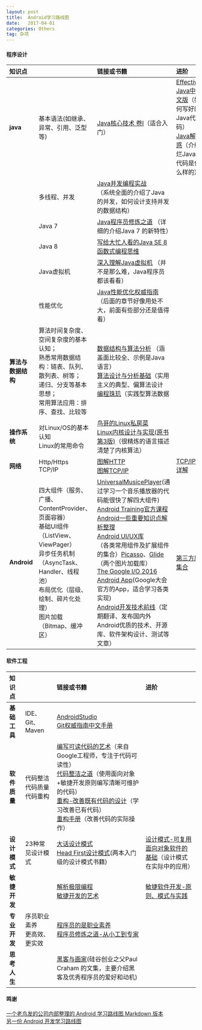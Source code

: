 ```yaml
---
layout: post
title:  Android学习路线图
date:   2017-04-01
categories: Others
tag: 杂项
---
```

 
 

#### 程序设计 ####
 

|  知识点  ||链接或书籍|进阶| 
| :------ | :------ | :------ | :------ |
|__java__|基本语法(如继承、异常、引用、泛型等)|[Java核心技术 卷I](https://book.douban.com/subject/25762168/)（适合入门）|[Effective Java中文版](https://book.douban.com/subject/3360807/)（如何写好的Java代码）<br>[Java解惑](https://book.douban.com/subject/5362860/)（介绍烂Java代码是什么样的）
|  | 多线程、并发 |[Java并发编程实战](https://book.douban.com/subject/10484692/)<br>（系统全面的介绍了Java的并发，如何设计支持并发的数据结构）|  |
||Java 7|[Java程序员修炼之道](https://book.douban.com/subject/24841235/) （详细的介绍Java 7 的新特性）||
||Java 8|[写给大忙人看的Java SE 8](https://book.douban.com/subject/26274206/)<br>[函数式编程思维](https://book.douban.com/subject/26587213/)||
||Java虚拟机|[深入理解Java虚拟机](https://book.douban.com/subject/24722612/) （并不是那么难，Java程序员都该看看）||
||性能优化|[Java性能优化权威指南](https://book.douban.com/subject/25828043/) （后面的章节好像用处不大，前面有些部分还是值得看）||
|__算法与数据结构__|算法时间复杂度、空间复杂度的基本认知；<br> 熟悉常用数据结构：链表、队列、散列表、树等；<br>递归、分支等基本思想；<br>常用算法应用：排序、查找、比较等<br>|[数据结构与算法分析](https://book.douban.com/subject/1139426/) （涵盖面比较全、示例是Java语言）<br>[算法设计与分析基础](https://book.douban.com/subject/26337727/)（实用主义的典型、偏算法设计<br>[编程珠玑](https://book.douban.com/subject/3227098/)（实践型算法数据||
|__操作系统__|对Linux/OS的基本认知<br>Linux的常用命令|[鸟哥的Linux私房菜](https://book.douban.com/subject/4889838/)<br>[Linux内核设计与实现(原书第3版)](https://book.douban.com/subject/6097773/)（很精炼的语言描述清楚了内核算法）||
|__网络__|Http/Https<br>TCP/IP|[图解HTTP](https://book.douban.com/subject/25863515/)<br>[图解TCP/IP](https://book.douban.com/subject/24737674/)|[TCP/IP详解](https://book.douban.com/subject/1088054/)|
|__Android__|四大组件（服务、广播、ContentProvider、页面容器）<br>基础UI组件（ListView、ViewPager）<br>异步任务机制（AsyncTask、Handler、线程池）<br>布局优化（层级、绘制、碎片化处理）<br>图片加载（Bitmap、缓冲区）|[UniversalMusicePlayer](https://github.com/googlesamples/android-UniversalMusicPlayer)(通过学习一个音乐播放器的代码能很快了解四大组件)<br>[Android Training官方课程](http://hukai.me/android-training-course-in-chinese/index.html)<br>[Android一些重要知识点解析整理](https://github.com/FX-Max/Point-of-Android)<br>[Android UI/UX库](https://github.com/wasabeef/awesome-android-ui)<br>（各类常用组件及扩展组件的集合）[Picasso](http://square.github.io/picasso/)、[Glide](https://github.com/bumptech/glide)（两个图片加载库）<br>[The Google I/O 2016 Android App](https://github.com/google/iosched)(Google大会官方的App，适合学习各类实现)<br>[Android开发技术前线](http://www.devtf.cn/)（定期翻译、发布国内外Android优质的技术、开源库、软件架构设计、测试等文章）|[第三方库集合](https://github.com/wasabeef/awesome-android-libraries)|
 
#### 软件工程 ####
 

|  知识点  ||链接或书籍|进阶| 
| :------ | :------ | :------ | :------ |
|__基础工具__|IDE、Git、Maven|[AndroidStudio](https://developer.android.com/studio/index.html)<br>[Git权威指南中文手册](http://iissnan.com/progit/html/zh/ch1_0.html)||
|__软件质量__|代码整洁<br>代码质量<br>代码重构|[编写可读代码的艺术](https://book.douban.com/subject/10797189/)（来自Google工程师，专注于代码可读性）<br>[代码整洁之道](https://book.douban.com/subject/4199741/)（使用面向对象+敏捷开发原则编写清晰可维护的代码）<br>[重构-改善既有代码的设计](https://book.douban.com/subject/4262627/)（学习改善已有代码）<br>[重构手册](https://book.douban.com/subject/1173730/)（改善代码的实际操作）||
|__设计模式__|23种常见设计模式|[大话设计模式](https://book.douban.com/subject/2334288/)<br>[Head First设计模式](https://book.douban.com/subject/2243615/)(两本入门级的设计模式书籍)|[设计模式-可复用面向对象软件的基础](https://book.douban.com/subject/1052241/)（设计模式在实际中的应用）|
|__敏捷开发__||[解析极限编程](https://book.douban.com/subject/1790225/)<br>[敏捷开发的艺术](https://book.douban.com/subject/4037534/)|[敏捷软件开发-原则、模式与实践](https://book.douban.com/subject/5348122/)|
|__专业开发__|序员职业素养<br>更高效、更实效|[程序员的是职业素养](https://book.douban.com/subject/11614538/)<br>[程序员修炼之道-从小工到专家](https://book.douban.com/subject/5387402/)||
|__思考人生__||[黑客与画家](https://book.douban.com/subject/6021440/)(硅谷创业之父Paul Craham 的文集，主要介绍黑客及优秀程序员的爱好和动机)||


#### 鸣谢 ####

[一个老鸟发的公司内部整理的 Android 学习路线图 Markdown 版本](https://www.diycode.cc/topics/122)
 <br>
[另一份 Android 开发学习路线图](https://www.diycode.cc/topics/117)